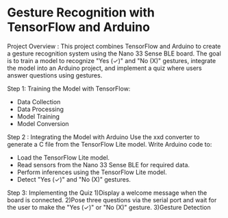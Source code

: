 # Gesture Recognition with TensorFlow and Arduino

Project Overview :
This project combines TensorFlow and Arduino to create a gesture recognition system using the Nano 33 Sense BLE board. The goal is to train a model to recognize "Yes (✓)" and "No (X)" gestures, integrate the model into an Arduino project, and implement a quiz where users answer questions using gestures.

Step 1: Training the Model with TensorFlow:
- Data Collection
- Data Processing
- Model Training
- Model Conversion

Step 2 : Integrating the Model with Arduino
Use the xxd converter to generate a C file from the TensorFlow Lite model.
Write Arduino code to:
- Load the TensorFlow Lite model.
- Read sensors from the Nano 33 Sense BLE for required data.
- Perform inferences using the TensorFlow Lite model.
- Detect "Yes (✓)" and "No (X)" gestures.

Step 3: Implementing the Quiz
1)Display a welcome message when the board is connected.
2)Pose three questions via the serial port and wait for the user to make the "Yes (✓)" or "No (X)" gesture.
3)Gesture Detection


